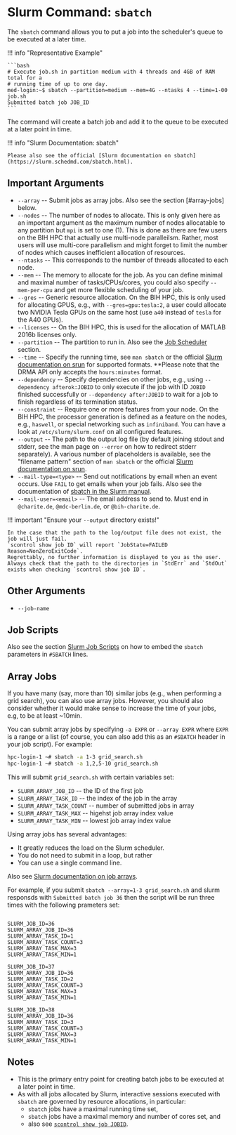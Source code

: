# Slurm Command: `sbatch`

The `sbatch` command allows you to put a job into the scheduler's queue to be executed at a later time.

!!! info "Representative Example"

    ```bash
    # Execute job.sh in partition medium with 4 threads and 4GB of RAM total for a
    # running time of up to one day.
    med-login:~$ sbatch --partition=medium --mem=4G --ntasks 4 --time=1-00 job.sh
    Submitted batch job JOB_ID
    ```

The command will create a batch job and add it to the queue to be executed at a later point in time.

!!! info "Slurm Documentation: sbatch"

    Please also see the official [Slurm documentation on sbatch](https://slurm.schedmd.com/sbatch.html).

## Important Arguments

- `--array`
    -- Submit jobs as array jobs.
    Also see the section [#array-jobs] below.
- `--nodes`
    -- The number of nodes to allocate.
    This is only given here as an important argument as the maximum number of nodes allocatable to any partition but `mpi` is set to one (1).
    This is done as there are few users on the BIH HPC that actually use multi-node paralleilsm.
    Rather, most users will use multi-core parallelism and might forget to limit the number of nodes which causes inefficient allocation of resources.
- `--ntasks`
    -- This corresponds to the number of threads allocated to each node.
- `--mem`
    -- The memory to allocate for the job.
    As you can define minimal and maximal number of tasks/CPUs/cores, you could also specify `--mem-per-cpu` and get more flexible scheduling of your job.
- `--gres`
    -- Generic resource allocation.
    On the BIH HPC, this is only used for allocating GPUS, e.g., with `--gres=gpu:tesla:2`, a user could allocate two NVIDIA Tesla GPUs on the same host (use `a40` instead of `tesla` for the A40 GPUs).
- `--licenses`
    -- On the BIH HPC, this is used for the allocation of MATLAB 2016b licenses only.
- `--partition`
    -- The partition to run in.
    Also see the [Job Scheduler](../overview/job-scheduler.md) section.
- `--time`
    -- Specify the running time, see `man sbatch` or the official [Slurm documentation on srun](https://slurm.schedmd.com/srun.html) for supported formats.
    **Please note that the DRMA API only accepts the `hours:minutes` format.
- `--dependency`
    -- Specify dependencies on other jobs, e.g., using `--dependency afterok:JOBID` to only execute if the job with ID `JOBID` finished successfully or `--dependency after:JOBID` to wait for a job to finish regardless of its termination status.
- `--constraint`
    -- Require one or more features from your node.
    On the BIH HPC, the processor generation is defined as a feature on the nodes, e.g., `haswell`, or special networking such as `infiniband`.
    You can have a look at `/etc/slurm/slurm.conf` on all configured features.
- `--output`
    -- The path to the output log file (by default joining stdout and stderr, see the man page on `--error` on how to redirect stderr separately).
    A various number of placeholders is available, see the "filename pattern" section of `man sbatch` or the official [Slurm documentation on srun](https://slurm.schedmd.com/srun.html).
- `--mail-type=<type>`
  -- Send out notifications by email when an event occurs.
  Use `FAIL` to get emails when your job fails.
  Also see the documentation of [sbatch in the Slurm manual](https://slurm.schedmd.com/sbatch.html).
- `--mail-user=<email>`
  -- The email address to send to.
  Must end in `@charite.de`, `@mdc-berlin.de`, or `@bih-charite.de`.

!!! important "Ensure your `--output` directory exists!"

    In the case that the path to the log/output file does not exist, the job will just fail.
    `scontrol show job ID` will report `JobState=FAILED Reason=NonZeroExitCode`.
    Regrettably, no further information is displayed to you as the user.
    Always check that the path to the directories in `StdErr` and `StdOut` exists when checking `scontrol show job ID`.

## Other Arguments

- `--job-name`

## Job Scripts

Also see the section [Slurm Job Scripts](job-scripts.md) on how to embed the `sbatch` parameters in `#SBATCH` lines.

## Array Jobs

If you have many (say, more than 10) similar jobs (e.g., when performing a grid search), you can also use array jobs.
However, you should also consider whether it would make sense to increase the time of your jobs, e.g, to be at least ~10min.

You can submit array jobs by specifying `-a EXPR` or `--array EXPR` where `EXPR` is a range or a list (of course, you can also add this as an `#SBATCH` header in your job script).
For example:

```bash
hpc-login-1 ~# sbatch -a 1-3 grid_search.sh
hpc-login-1 ~# sbatch -a 1,2,5-10 grid_search.sh
```

This will submit `grid_search.sh` with certain variables set:

- `SLURM_ARRAY_JOB_ID` -- the ID of the first job
- `SLURM_ARRAY_TASK_ID` -- the index of the job in the array
- `SLURM_ARRAY_TASK_COUNT` -- number of submitted jobs in array
- `SLURM_ARRAY_TASK_MAX` -- higehst job array index value
- `SLURM_ARRAY_TASK_MIN` -- lowest job array index value

Using array jobs has several advantages:

- It greatly reduces the load on the Slurm scheduler.
- You do not need to submit in a loop, but rather
- You can use a single command line.

Also see [Slurm documentation on job arrays](https://slurm.schedmd.com/job_array.html).

For example, if you submit `sbatch --array=1-3 grid_search.sh` and slurm responsds with `Submitted batch job 36` then the script will be run three times with the following prameters set:

```

SLURM_JOB_ID=36
SLURM_ARRAY_JOB_ID=36
SLURM_ARRAY_TASK_ID=1
SLURM_ARRAY_TASK_COUNT=3
SLURM_ARRAY_TASK_MAX=3
SLURM_ARRAY_TASK_MIN=1

SLURM_JOB_ID=37
SLURM_ARRAY_JOB_ID=36
SLURM_ARRAY_TASK_ID=2
SLURM_ARRAY_TASK_COUNT=3
SLURM_ARRAY_TASK_MAX=3
SLURM_ARRAY_TASK_MIN=1

SLURM_JOB_ID=38
SLURM_ARRAY_JOB_ID=36
SLURM_ARRAY_TASK_ID=3
SLURM_ARRAY_TASK_COUNT=3
SLURM_ARRAY_TASK_MAX=3
SLURM_ARRAY_TASK_MIN=1
```

## Notes

- This is the primary entry point for creating batch jobs to be executed at a later point in time.
- As with all jobs allocated by Slurm, interactive sessions executed with `sbatch` are governed by resource allocations, in particular:
    - `sbatch` jobs have a maximal running time set,
    - `sbatch` jobs have a maximal memory and number of cores set, and
    -  also see [`scontrol show job JOBID`](commands-scontrol.md).
